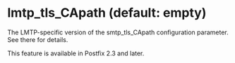 # lmtp_tls_CApath (default: empty)
 The LMTP-specific version of the smtp\_tls\_CApath
configuration parameter. See there for details. 


 This feature is available in Postfix 2.3 and later. 


